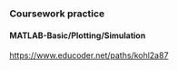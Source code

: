 ### Coursework practice

#### MATLAB-Basic/Plotting/Simulation
https://www.educoder.net/paths/kohl2a87


